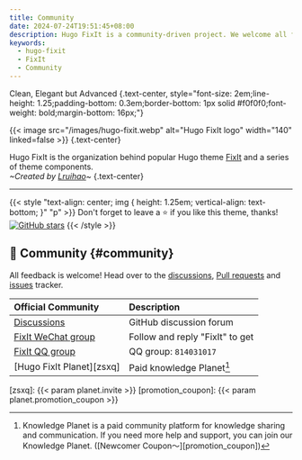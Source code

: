 ```yaml
---
title: Community
date: 2024-07-24T19:51:45+08:00
description: Hugo FixIt is a community-driven project. We welcome all feedback and contributions.
keywords:
  - hugo-fixit
  - FixIt
  - Community
---
```


Clean, Elegant but Advanced
{.text-center, style="font-size: 2em;line-height: 1.25;padding-bottom: 0.3em;border-bottom: 1px solid #f0f0f0;font-weight: bold;margin-bottom: 16px;"}

{{< image src="/images/hugo-fixit.webp" alt="Hugo FixIt logo" width="140" linked=false >}}
{.text-center}

Hugo FixIt is the organization behind popular Hugo theme [FixIt][fixit] and a series of theme components.\
_~Created by [Lruihao][author]~_
{.text-center}

---

{{< style "text-align: center; img { height: 1.25em; vertical-align: text-bottom; }" "p" >}}
Don't forget to leave a ⭐️ if you like this theme, thanks! [![GitHub stars](https://img.shields.io/github/stars/hugo-fixit/FixIt?style=social)](https://github.com/hugo-fixit/FixIt)
{{< /style >}}

## 💬 Community {#community}

All feedback is welcome! Head over to the [discussions][discussions], [Pull requests][pulls] and [issues][issues] tracker.

| Official Community          | Description                     |
| :-------------------------- | :------------------------------ |
| [Discussions][discussions]  | GitHub discussion forum         |
| [FixIt WeChat group][wx-mp] | Follow and reply "FixIt" to get |
| [FixIt QQ group][qq-group]  | QQ group: `814031017`           |
| [Hugo FixIt Planet][zsxq]   | Paid knowledge Planet[^1]       |

<!-- footnote reference definition -->
[^1]: Knowledge Planet is a paid community platform for knowledge sharing and communication. If you need more help and support, you can join our Knowledge Planet. ([Newcomer Coupon～][promotion_coupon])

<!-- link reference definition -->
<!-- markdownlint-disable-file reference-links-images -->
[fixit]: https://github.com/hugo-fixit/FixIt
[author]: https://github.com/Lruihao
[discussions]: https://github.com/orgs/hugo-fixit/discussions
[pulls]: https://github.com/hugo-fixit/FixIt/pulls
[issues]: https://github.com/hugo-fixit/FixIt/issues
[qq-group]: https://qm.qq.com/cgi-bin/qm/qr?k=awbwdTtSQ_-H5QGzeJxdWgv6JMbNehNM&jump_from=webapi
[wx-mp]: https://lruihao.cn/images/qr-wx-mp.webp
[zsxq]: {{< param planet.invite >}}
[promotion_coupon]: {{< param planet.promotion_coupon >}}
